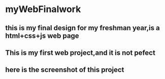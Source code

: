 # myWebFinalwork
## this is my final design for my freshman year,is a html+css+js  web page
## This is my first web project,and it is not pefect
## here is the screenshot of this project

